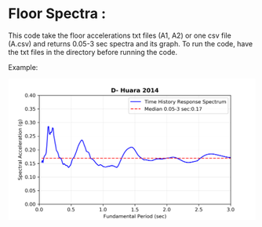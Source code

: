 # Floor Spectra :      
This code take the floor accelerations txt files (A1, A2) or one csv file (A.csv) and returns 0.05-3 sec spectra and its graph. 
To run the code, have the txt files in the directory before running the code. 

Example: 

<img src= 'figs\D- Huara 2014 Acc_floor.png' alt="Floor Spectra"/>